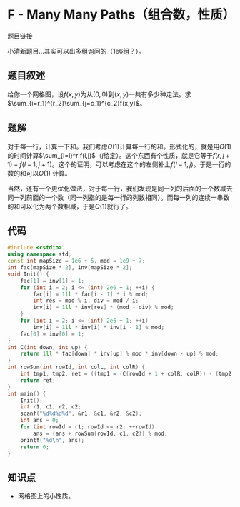 # F - Many Many Paths（组合数，性质）

[题目链接](https://atcoder.jp/contests/abc154/tasks/abc154_f)

小清新题目...其实可以出多组询问的（$\text{1e6}$组？）。

## 题目叙述

给你一个网格图，设$f(x,y)$为从$(0,0)$到$(x,y)$一共有多少种走法。求$\sum_{i=r_1}^{r_2}\sum_{j=c_1}^{c_2}f(x,y)$。

## 题解

对于每一行，计算一下和。我们考虑$O(1)$计算每一行的和。形式化的，就是用$O(1)$的时间计算$\sum_{i=l}^r f(i,j)$（$j$给定）。这个东西有个性质，就是它等于$f(r,j+1)-f(l-1,j+1)$。这个的证明，可以考虑在这个的左侧补上$f(l-1,j)$。于是一行的数的和可以$O(1)$ 计算。

当然，还有一个更优化做法，对于每一行，我们发现是同一列的后面的一个数减去同一列前面的一个数（同一列指的是每一行的列数相同）。而每一列的连续一串数的和可以化为两个数相减，于是$O(1)$就行了。

## 代码

```cpp
#include <cstdio>
using namespace std;
const int mapSize = 1e6 + 5, mod = 1e9 + 7;
int fac[mapSize * 2], inv[mapSize * 2];
void Init() {
	fac[1] = inv[1] = 1;
	for (int i = 2; i <= (int) 2e6 + 1; ++i) {
		fac[i] = 1ll * fac[i - 1] * i % mod;
		int res = mod % i, div = mod / i;
		inv[i] = 1ll * inv[res] * (mod - div) % mod;
	}
	for (int i = 2; i <= (int) 2e6 + 1; ++i)
		inv[i] = 1ll * inv[i] * inv[i - 1] % mod;
	fac[0] = inv[0] = 1;
}
int C(int down, int up) {
	return 1ll * fac[down] * inv[up] % mod * inv[down - up] % mod;
}
int rowSum(int rowId, int colL, int colR) {
	int tmp1, tmp2, ret = ((tmp1 = (C(rowId + 1 + colR, colR)) - (tmp2 = C(rowId + colL, colL - 1))) % mod + mod) % mod;
	return ret;
}
int main() {
	Init();
	int r1, c1, r2, c2;
	scanf("%d%d%d%d", &r1, &c1, &r2, &c2);
	int ans = 0;
	for (int rowId = r1; rowId <= r2; ++rowId)
		ans = (ans + rowSum(rowId, c1, c2)) % mod;
	printf("%d\n", ans);
	return 0;
}
```

## 知识点

+ 网格图上的小性质。